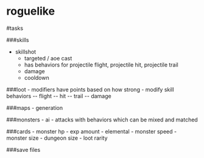 roguelike
=========

#tasks

###skills
  - skillshot
	- targeted / aoe cast
	- has behaviors for projectile flight, projectile hit, projectile trail
	- damage
	- cooldown

###loot
	- modifiers have points based on how strong
	- modify skill behaviors
		-- flight
		-- hit
		-- trail
		-- damage

###maps
	- generation

###monsters
	- ai
	- attacks with behaviors which can be mixed and matched

###cards
	- monster hp
	- exp amount
	- elemental
	- monster speed
	- monster size
	- dungeon size
	- loot rarity

###save files
